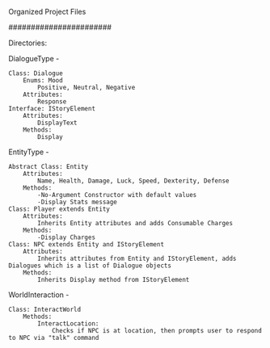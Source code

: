 Organized Project Files


#######################

Directories:

DialogueType - 

    Class: Dialogue
        Enums: Mood
            Positive, Neutral, Negative
        Attributes:
            Response
    Interface: IStoryElement
        Attributes:
            DisplayText
        Methods: 
            Display
EntityType -

    Abstract Class: Entity
        Attributes:
            Name, Health, Damage, Luck, Speed, Dexterity, Defense
        Methods:
            -No-Argument Constructor with default values
            -Display Stats message
    Class: Player extends Entity
        Attributes:
            Inherits Entity attributes and adds Consumable Charges
        Methods:
            -Display Charges
    Class: NPC extends Entity and IStoryElement
        Attributes:
            Inherits attributes from Entity and IStoryElement, adds Dialogues which is a list of Dialogue objects
        Methods:
            Inherits Display method from IStoryElement
WorldInteraction -

    Class: InteractWorld
        Methods:
            InteractLocation:
                Checks if NPC is at location, then prompts user to respond to NPC via "talk" command
